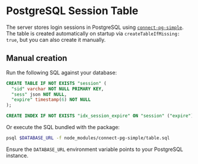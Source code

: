 # PostgreSQL Session Table

The server stores login sessions in PostgreSQL using [`connect-pg-simple`](https://github.com/voxpelli/node-connect-pg-simple).
The table is created automatically on startup via `createTableIfMissing: true`, but you can also create it manually.

## Manual creation

Run the following SQL against your database:

```sql
CREATE TABLE IF NOT EXISTS "session" (
  "sid" varchar NOT NULL PRIMARY KEY,
  "sess" json NOT NULL,
  "expire" timestamp(6) NOT NULL
);

CREATE INDEX IF NOT EXISTS "idx_session_expire" ON "session" ("expire");
```

Or execute the SQL bundled with the package:

```bash
psql $DATABASE_URL -f node_modules/connect-pg-simple/table.sql
```

Ensure the `DATABASE_URL` environment variable points to your PostgreSQL instance.
